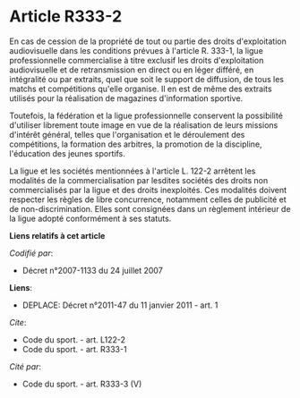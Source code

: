 # Article R333-2

En cas de cession de la propriété de tout ou partie des droits d'exploitation audiovisuelle dans les conditions prévues à
l'article R. 333-1, la ligue professionnelle commercialise à titre exclusif les droits d'exploitation audiovisuelle et de
retransmission en direct ou en léger différé, en intégralité ou par extraits, quel que soit le support de diffusion, de tous
les matchs et compétitions qu'elle organise. Il en est de même des extraits utilisés pour la réalisation de magazines
d'information sportive.

Toutefois, la fédération et la ligue professionnelle conservent la possibilité d'utiliser librement toute image en vue de la
réalisation de leurs missions d'intérêt général, telles que l'organisation et le déroulement des compétitions, la formation
des arbitres, la promotion de la discipline, l'éducation des jeunes sportifs.

La ligue et les sociétés mentionnées à l'article L. 122-2 arrêtent les modalités de la commercialisation par lesdites
sociétés des droits non commercialisés par la ligue et des droits inexploités. Ces modalités doivent respecter les règles de
libre concurrence, notamment celles de publicité et de non-discrimination. Elles sont consignées dans un règlement intérieur
de la ligue adopté conformément à ses statuts.

**Liens relatifs à cet article**

_Codifié par_:

  - Décret n°2007-1133 du 24 juillet 2007

**Liens**:

  - DEPLACE: Décret n°2011-47 du 11 janvier 2011 - art. 1

_Cite_:

  - Code du sport. - art. L122-2
  - Code du sport. - art. R333-1

_Cité par_:

  - Code du sport. - art. R333-3 (V)
